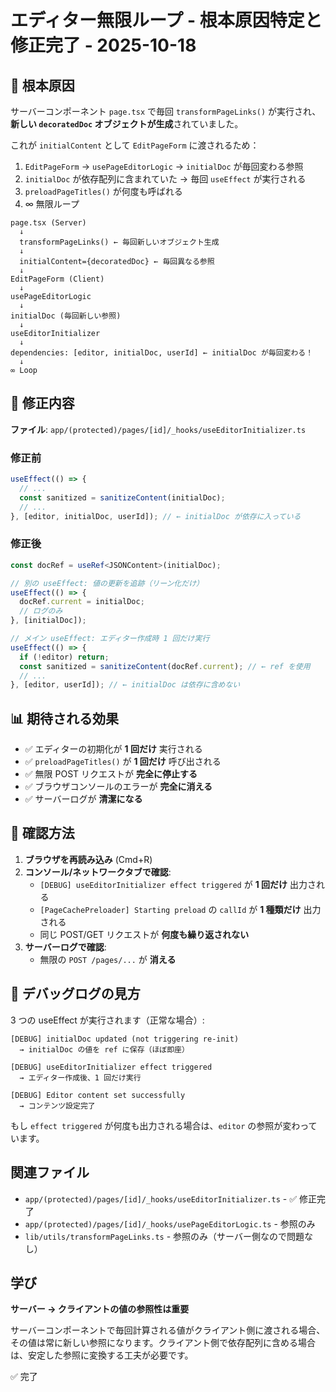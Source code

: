 # エディター無限ループ - 根本原因特定と修正完了 - 2025-10-18

## 🎯 根本原因

サーバーコンポーネント `page.tsx` で毎回 `transformPageLinks()` が実行され、**新しい `decoratedDoc` オブジェクトが生成**されていました。

これが `initialContent` として `EditPageForm` に渡されるため：

1. `EditPageForm` → `usePageEditorLogic` → `initialDoc` が毎回変わる参照
2. `initialDoc` が依存配列に含まれていた → 毎回 `useEffect` が実行される
3. `preloadPageTitles()` が何度も呼ばれる
4. ∞ 無限ループ

```
page.tsx (Server)
  ↓
  transformPageLinks() ← 毎回新しいオブジェクト生成
  ↓
  initialContent={decoratedDoc} ← 毎回異なる参照
  ↓
EditPageForm (Client)
  ↓
usePageEditorLogic
  ↓
initialDoc (毎回新しい参照)
  ↓
useEditorInitializer
  ↓
dependencies: [editor, initialDoc, userId] ← initialDoc が毎回変わる！
  ↓
∞ Loop
```

## 🔧 修正内容

**ファイル**: `app/(protected)/pages/[id]/_hooks/useEditorInitializer.ts`

### 修正前

```typescript
useEffect(() => {
  // ...
  const sanitized = sanitizeContent(initialDoc);
  // ...
}, [editor, initialDoc, userId]); // ← initialDoc が依存に入っている
```

### 修正後

```typescript
const docRef = useRef<JSONContent>(initialDoc);

// 別の useEffect: 値の更新を追跡（リーン化だけ）
useEffect(() => {
  docRef.current = initialDoc;
  // ログのみ
}, [initialDoc]);

// メイン useEffect: エディター作成時 1 回だけ実行
useEffect(() => {
  if (!editor) return;
  const sanitized = sanitizeContent(docRef.current); // ← ref を使用
  // ...
}, [editor, userId]); // ← initialDoc は依存に含めない
```

## 📊 期待される効果

- ✅ エディターの初期化が **1 回だけ** 実行される
- ✅ `preloadPageTitles()` が **1 回だけ** 呼び出される
- ✅ 無限 POST リクエストが **完全に停止する**
- ✅ ブラウザコンソールのエラーが **完全に消える**
- ✅ サーバーログが **清潔になる**

## 🧪 確認方法

1. **ブラウザを再読み込み** (Cmd+R)
2. **コンソール/ネットワークタブで確認**:
   - `[DEBUG] useEditorInitializer effect triggered` が **1 回だけ** 出力される
   - `[PageCachePreloader] Starting preload` の `callId` が **1 種類だけ** 出力される
   - 同じ POST/GET リクエストが **何度も繰り返されない**
3. **サーバーログで確認**:
   - 無限の `POST /pages/...` が **消える**

## 📝 デバッグログの見方

3 つの useEffect が実行されます（正常な場合）:

```
[DEBUG] initialDoc updated (not triggering re-init)
  → initialDoc の値を ref に保存（ほぼ即座）

[DEBUG] useEditorInitializer effect triggered
  → エディター作成後、1 回だけ実行

[DEBUG] Editor content set successfully
  → コンテンツ設定完了
```

もし `effect triggered` が何度も出力される場合は、`editor` の参照が変わっています。

## 関連ファイル

- `app/(protected)/pages/[id]/_hooks/useEditorInitializer.ts` - ✅ 修正完了
- `app/(protected)/pages/[id]/_hooks/usePageEditorLogic.ts` - 参照のみ
- `lib/utils/transformPageLinks.ts` - 参照のみ（サーバー側なので問題なし）

## 学び

**サーバー → クライアントの値の参照性は重要**

サーバーコンポーネントで毎回計算される値がクライアント側に渡される場合、その値は常に新しい参照になります。クライアント側で依存配列に含める場合は、安定した参照に変換する工夫が必要です。

✅ 完了
